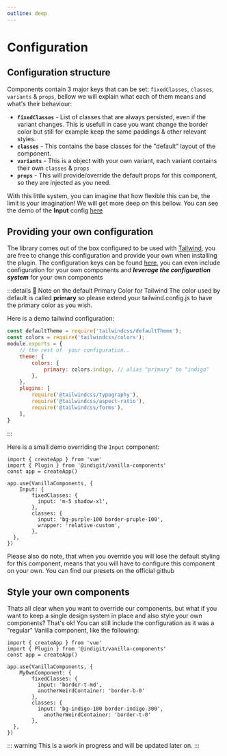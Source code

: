 ```yaml
---
outline: deep
---
```


# Configuration

## Configuration structure

Components contain 3 major keys that can be set: `fixedClasses`, `classes`, `variants` & `props`, bellow we will explain what each of them means and what's their behaviour:

- **`fixedClasses`** - List of classes that are always persisted, even if the variant changes. This is usefull in case you want change the border color but still for example keep the same paddings & other relevant styles.
- **`classes`** - This contains the base classes for the "default" layout of the component.
- **`variants`** - This is a object with your own variant, each variant contains their own `classes` & `props`
- **`props`** - This will provide/override the default props for this component, so they are injected as you need.

With this little system, you can imagine that how flexible this can be, the limit is your imagination! We will get more deep on this bellow. You can see the demo of the **Input** config [here](https://github.com/nikuscs/vanilla-components/blob/0c8308bcfb2be5c59d6b3dbb9488157a6a1f95d4/packages/vanilla-components/src/components/input/config.ts#L35)

## Providing your own configuration

The library comes out of the box configured to be used with [Tailwind](https://tailwindcss.com), you are free to change this configuration and provide your own when installing the plugin. The configuration keys can be found [here](https://github.com/nikuscs/vanilla-components/blob/0c8308bcfb2be5c59d6b3dbb9488157a6a1f95d4/packages/vanilla-components/src/configuration.ts#L9), you can even include configuration for your own components and ***leverage the configuration system*** for your own components

:::details 🎨 Note on the default Primary Color for Tailwind
The color used by default is called **primary** so please extend your tailwind.config.js to have the primary color as you wish.

Here is a demo tailwind configuration:

```js
const defaultTheme = require('tailwindcss/defaultTheme');
const colors = require('tailwindcss/colors');
module.exports = {
    // the rest of  your configuration..
    theme: {
        colors: {
            primary: colors.indigo, // alias "primary" to "indigo"
        },
    },
    plugins: [
        require('@tailwindcss/typography'),
        require('@tailwindcss/aspect-ratio'),
        require('@tailwindcss/forms'),
    ],
}
```
:::

Here is a small demo overriding the `Input` component:

```js{2,6-14}
import { createApp } from 'vue'
import { Plugin } from '@indigit/vanilla-components'
const app = createApp()

app.use(VanillaComponents, {
    Input: {
        fixedClasses: {
          input: 'm-5 shadow-xl',
        },
        classes: {
          input: 'bg-purple-100 border-pruple-100',
          wrapper: 'relative-custom',
        },
  },
})
```

Please also do note, that when you override you will lose the default styling for this component, means that you will have to configure this component on your own. You can find our presets on the official github


## Style your own components

Thats all clear when you want to override our components, but what if you want to keep a single design system in place and also style your own components? That's ok! You can still include the configuration as it was a "regular" Vanilla component, like the following:

```js{2,6-14}
import { createApp } from 'vue'
import { Plugin } from '@indigit/vanilla-components'
const app = createApp()

app.use(VanillaComponents, {
    MyOwnComponent: {
        fixedClasses: {
          input: 'border-t-md',
          anotherWeirdContainer: 'border-b-0'
        },
        classes: {
          input: 'bg-indigo-100 border-indigo-300',
            anotherWeirdContainer: 'border-t-0'
        },
  },
})
```


::: warning
This is a work in progress and will be updated later on.
:::




